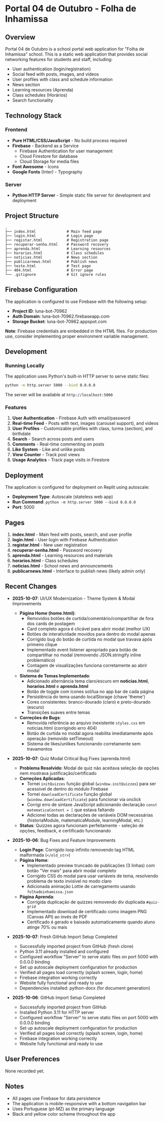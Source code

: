 # Portal 04 de Outubro - Folha de Inhamissa

## Overview
Portal 04 de Outubro is a school portal web application for "Folha de Inhamissa" school. This is a static web application that provides social networking features for students and staff, including:

- User authentication (login/registration)
- Social feed with posts, images, and videos
- User profiles with class and schedule information
- News section
- Learning resources (Aprenda)
- Class schedules (Horários)
- Search functionality

## Technology Stack

### Frontend
- **Pure HTML/CSS/JavaScript** - No build process required
- **Firebase** - Backend as a Service
  - Firebase Authentication for user management
  - Cloud Firestore for database
  - Cloud Storage for media files
- **Font Awesome** - Icons
- **Google Fonts** (Inter) - Typography

### Server
- **Python HTTP Server** - Simple static file server for development and deployment

## Project Structure

```
.
├── index.html              # Main feed page
├── login.html              # Login page
├── registar.html           # Registration page
├── recuperar-senha.html    # Password recovery
├── aprenda.html            # Learning resources
├── horarios.html           # Class schedules
├── noticias.html           # News section
├── publicarnews.html       # Publish news
├── teste.html              # Test page
├── 404.html                # Error page
└── .gitignore              # Git ignore rules
```

## Firebase Configuration

The application is configured to use Firebase with the following setup:
- **Project ID**: luna-bot-70962
- **Auth Domain**: luna-bot-70962.firebaseapp.com
- **Storage Bucket**: luna-bot-70962.appspot.com

**Note**: Firebase credentials are embedded in the HTML files. For production use, consider implementing proper environment variable management.

## Development

### Running Locally
The application uses Python's built-in HTTP server to serve static files:
```bash
python -m http.server 5000 --bind 0.0.0.0
```

The server will be available at `http://localhost:5000`

### Features
1. **User Authentication** - Firebase Auth with email/password
2. **Real-time Feed** - Posts with text, images (carousel support), and videos
3. **User Profiles** - Customizable profiles with class, turma (section), and birthdate
4. **Search** - Search across posts and users
5. **Comments** - Real-time commenting on posts
6. **Like System** - Like and unlike posts
7. **View Counter** - Track post views
8. **Usage Analytics** - Track page visits in Firestore

## Deployment

The application is configured for deployment on Replit using autoscale:
- **Deployment Type**: Autoscale (stateless web app)
- **Run Command**: `python -m http.server 5000 --bind 0.0.0.0`
- **Port**: 5000

## Pages

1. **index.html** - Main feed with posts, search, and user profile
2. **login.html** - User login with Firebase Authentication
3. **registar.html** - New user registration
4. **recuperar-senha.html** - Password recovery
5. **aprenda.html** - Learning resources and materials
6. **horarios.html** - Class schedules
7. **noticias.html** - School news and announcements
8. **publicarnews.html** - Interface to publish news (likely admin only)

## Recent Changes
- **2025-10-07**: UI/UX Modernization - Theme System & Modal Improvements
  - **Página Home (home.html)**:
    - Removidos botões de curtida/comentário/compartilhar de fora dos cards de postagem
    - Card completo agora é clicável para abrir modal (melhor UX)
    - Botões de interatividade movidos para dentro do modal apenas
    - Corrigido bug do botão de curtida no modal que travava após primeiro clique
    - Implementado event listener apropriado para botão de compartilhar no modal (removendo JSON.stringify inline problemático)
    - Contagem de visualizações funciona corretamente ao abrir modal
  - **Sistema de Temas Implementado**:
    - Adicionado alternância tema claro/escuro em **noticias.html**, **horarios.html** e **aprenda.html**
    - Botão de toggle com ícones sol/lua no app bar de cada página
    - Persistência do tema usando localStorage (chave 'theme')
    - Cores consistentes: branco-dourado (claro) e preto-dourado (escuro)
    - Transições suaves entre temas
  - **Correções de Bugs**:
    - Removida referência ao arquivo inexistente `styles.css` em noticias.html (corrigindo erro 404)
    - Botão de curtida no modal agora reabilita imediatamente após operação (removido setTimeout)
    - Sistema de likes/unlikes funcionando corretamente sem travamentos

- **2025-10-07**: Quiz Modal Critical Bug Fixes (aprenda.html)
  - **Problema Resolvido**: Modal de quiz não aceitava seleção de opções nem mostrava justificação/certificado
  - **Correções Aplicadas**:
    - Tornei `initQuizzes` função global (`window.initQuizzes`) para ser acessível de dentro do módulo Firebase
    - Tornei `downloadCertificate` função global (`window.downloadCertificate`) para funcionar via onclick
    - Corrigi erro de sintaxe JavaScript adicionando declaração `const matematicaContent = [` que estava faltando
    - Adicionei todas as declarações de variáveis DOM necessárias (historiaModule, matematicaModule, learningModal, etc.)
  - **Status**: Quizzes agora funcionam perfeitamente - seleção de opções, feedback, e certificado funcionando

- **2025-10-06**: Bug Fixes and Feature Improvements
  - **Login Page**: Corrigido loop infinito removendo tag HTML malformada (`</old_str>`)
  - **Página Home**: 
    - Implementado preview truncado de publicações (3 linhas) com botão "Ver mais" para abrir modal completo
    - Corrigido CSS do modal para usar variáveis de tema, resolvendo problema de texto invisível no modo claro
    - Adicionada animação Lottie de carregamento usando `folhadeinhamissa.json`
  - **Página Aprenda**:
    - Corrigida duplicação de quizzes removendo div duplicada `#quiz-grid`
    - Implementado download de certificado como imagem PNG (Canvas API) ao invés de PDF
    - Certificado é gerado e baixado automaticamente quando aluno atinge 70% ou mais

- **2025-10-07**: Fresh GitHub Import Setup Completed
  - Successfully imported project from GitHub (fresh clone)
  - Python 3.11 already installed and configured
  - Configured workflow "Server" to serve static files on port 5000 with 0.0.0.0 binding
  - Set up autoscale deployment configuration for production
  - Verified all pages load correctly (splash screen, login, home)
  - Firebase integration working correctly
  - Website fully functional and ready to use
  - Dependencies installed: python-docx (for document generation)

- **2025-10-06**: GitHub Import Setup Completed
  - Successfully imported project from GitHub
  - Installed Python 3.11 for HTTP server
  - Configured workflow "Server" to serve static files on port 5000 with 0.0.0.0 binding
  - Set up autoscale deployment configuration for production
  - Verified all pages load correctly (splash screen, login, home)
  - Firebase integration working correctly
  - Website fully functional and ready to use

## User Preferences
None recorded yet.

## Notes
- All pages use Firebase for data persistence
- The application is mobile-responsive with a bottom navigation bar
- Uses Portuguese (pt-MZ) as the primary language
- Black and yellow color scheme throughout the app
